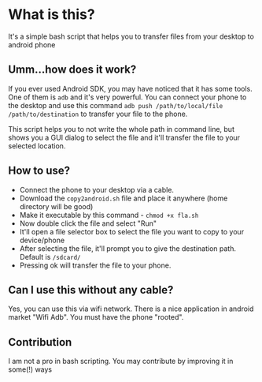 What is this?
=============

It's a simple bash script that helps you to transfer files from your desktop to android phone

Umm...how does it work?
-----------------------

If you ever used Android SDK, you may have noticed that it has some tools. One of them is `adb` and it's very powerful.
You can connect your phone to the desktop and use this command `adb push /path/to/local/file /path/to/destination` to transfer your file to the phone.

This script helps you to not write the whole path in command line, but shows you a GUI dialog to select the file and it'll transfer the file to your selected location.

How to use?
-------

* Connect the phone to your desktop via a cable.
* Download the `copy2android.sh` file and place it anywhere (home directory will be good)
* Make it executable by this command - `chmod +x fla.sh`
* Now double click the file and select "Run"
* It'll open a file selector box to select the file you want to copy to your device/phone
* After selecting the file, it'll prompt you to give the destination path. Default is `/sdcard/`
* Pressing ok will transfer the file to your phone.

Can I use this without any cable?
----------------------------------
Yes, you can use this via wifi network. There is a nice application in android market "Wifi Adb". You must have the phone "rooted".


Contribution
------------
I am not a pro in bash scripting. You may contribute by improving it in some(!) ways
